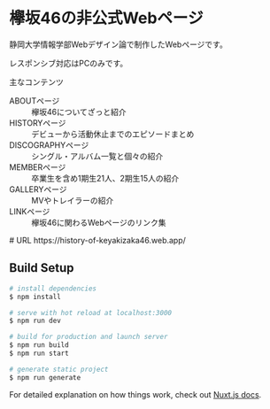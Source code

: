 # 欅坂46の非公式Webページ
静岡大学情報学部Webデザイン論で制作したWebページです。

レスポンシブ対応はPCのみです。

主なコンテンツ
<dl>
  <dt>ABOUTページ</dt>
  <dd>欅坂46についてざっと紹介</dd>
  <dt>HISTORYページ</dt>
  <dd>デビューから活動休止までのエピソードまとめ</dd>
  <dt>DISCOGRAPHYページ</dt>
  <dd>シングル・アルバム一覧と個々の紹介</dd>
  <dt>MEMBERページ</dt>
  <dd>卒業生を含め1期生21人、2期生15人の紹介</dd>
  <dt>GALLERYページ</dt>
  <dd>MVやトレイラーの紹介</dd>
  <dt>LINKページ</dt>
  <dd>欅坂46に関わるWebページのリンク集</dd>
</dl> 
# URL
https://history-of-keyakizaka46.web.app/

## Build Setup

```bash
# install dependencies
$ npm install

# serve with hot reload at localhost:3000
$ npm run dev

# build for production and launch server
$ npm run build
$ npm run start

# generate static project
$ npm run generate
```

For detailed explanation on how things work, check out [Nuxt.js docs](https://nuxtjs.org).
